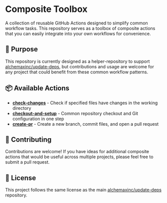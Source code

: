 # Composite Toolbox

A collection of reusable GitHub Actions designed to simplify common workflow tasks. This repository serves as a toolbox of composite actions that you can easily integrate into your own workflows for convenience.

## 🎯 Purpose

This repository is currently designed as a helper-repository to support [alchemaxinc/update-deps](https://github.com/alchemaxinc/update-deps), but contributions and usage are welcome for any project that could benefit from these common workflow patterns.

## 📦 Available Actions

- **[check-changes](./check-changes/)** - Check if specified files have changes in the working directory
- **[checkout-and-setup](./checkout-and-setup/)** - Common repository checkout and Git configuration in one step
- **[create-pr](./create-pr/)** - Create a new branch, commit files, and open a pull request

## 🤝 Contributing

Contributions are welcome! If you have ideas for additional composite actions that would be useful across multiple projects, please feel free to submit a pull request.

## 📄 License

This project follows the same license as the main [alchemaxinc/update-deps](https://github.com/alchemaxinc/update-deps) repository.
